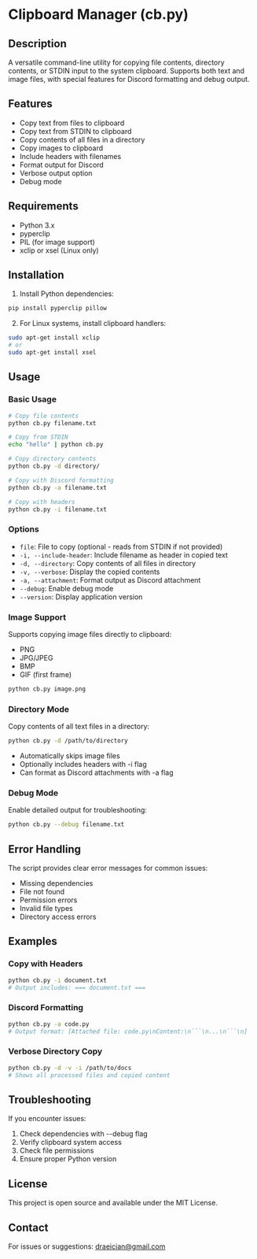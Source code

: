 # Clipboard Manager (cb.py)

## Description
A versatile command-line utility for copying file contents, directory contents, or STDIN input to the system clipboard. Supports both text and image files, with special features for Discord formatting and debug output.

## Features
- Copy text from files to clipboard
- Copy text from STDIN to clipboard
- Copy contents of all files in a directory
- Copy images to clipboard
- Include headers with filenames
- Format output for Discord
- Verbose output option
- Debug mode

## Requirements
- Python 3.x
- pyperclip
- PIL (for image support)
- xclip or xsel (Linux only)

## Installation
1. Install Python dependencies:
```bash
pip install pyperclip pillow
```

2. For Linux systems, install clipboard handlers:
```bash
sudo apt-get install xclip
# or
sudo apt-get install xsel
```

## Usage

### Basic Usage
```bash
# Copy file contents
python cb.py filename.txt

# Copy from STDIN
echo "hello" | python cb.py

# Copy directory contents
python cb.py -d directory/

# Copy with Discord formatting
python cb.py -a filename.txt

# Copy with headers
python cb.py -i filename.txt
```

### Options
- `file`: File to copy (optional - reads from STDIN if not provided)
- `-i, --include-header`: Include filename as header in copied text
- `-d, --directory`: Copy contents of all files in directory
- `-v, --verbose`: Display the copied contents
- `-a, --attachment`: Format output as Discord attachment
- `--debug`: Enable debug mode
- `--version`: Display application version

### Image Support
Supports copying image files directly to clipboard:
- PNG
- JPG/JPEG
- BMP
- GIF (first frame)

```bash
python cb.py image.png
```

### Directory Mode
Copy contents of all text files in a directory:
```bash
python cb.py -d /path/to/directory
```
- Automatically skips image files
- Optionally includes headers with -i flag
- Can format as Discord attachments with -a flag

### Debug Mode
Enable detailed output for troubleshooting:
```bash
python cb.py --debug filename.txt
```

## Error Handling
The script provides clear error messages for common issues:
- Missing dependencies
- File not found
- Permission errors
- Invalid file types
- Directory access errors

## Examples

### Copy with Headers
```bash
python cb.py -i document.txt
# Output includes: === document.txt ===
```

### Discord Formatting
```bash
python cb.py -a code.py
# Output format: [Attached file: code.py\nContent:\n```\n...\n```\n]
```

### Verbose Directory Copy
```bash
python cb.py -d -v -i /path/to/docs
# Shows all processed files and copied content
```

## Troubleshooting
If you encounter issues:
1. Check dependencies with --debug flag
2. Verify clipboard system access
3. Check file permissions
4. Ensure proper Python version

## License
This project is open source and available under the MIT License.

## Contact
For issues or suggestions: draeician@gmail.com
